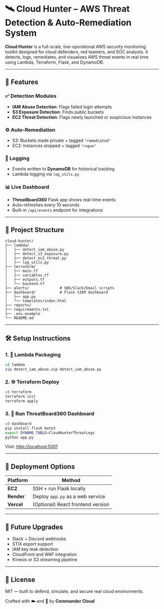 
# 🛰️ Cloud Hunter – AWS Threat Detection & Auto-Remediation System

**Cloud Hunter** is a full-scale, live-operational AWS security monitoring toolkit designed for cloud defenders, red teamers, and SOC analysts. It detects, logs, remediates, and visualizes AWS threat events in real time using Lambda, Terraform, Flask, and DynamoDB.

---

## 🧠 Features

### ✅ Detection Modules
- **IAM Abuse Detection**: Flags failed login attempts
- **S3 Exposure Detection**: Finds public buckets
- **EC2 Threat Detection**: Flags newly launched or suspicious instances

### ⚙️ Auto-Remediation
- S3: Buckets made private + tagged `"remediated"`
- EC2: Instances stopped + tagged `"rogue"`

### 🧾 Logging
- Events written to **DynamoDB** for historical tracking
- Lambda logging via `log_utils.py`

### 📊 Live Dashboard
- **ThreatBoard360** Flask app shows real-time events
- Auto-refreshes every 10 seconds
- Built-in `/api/events` endpoint for integrations

---

## 📂 Project Structure

```
cloud-hunter/
├── lambda/
│   ├── detect_iam_abuse.py
│   ├── detect_s3_exposure.py
│   ├── detect_ec2_threat.py
│   ├── log_utils.py
├── terraform/
│   ├── main.tf
│   ├── variables.tf
│   ├── outputs.tf
│   └── backend.tf
├── alerts/              # SNS/Slack/Email scripts
├── dashboard/           # Flask SIEM dashboard
│   ├── app.py
│   └── templates/index.html
├── reports/
├── requirements.txt
├── .env.example
└── README.md
```

---

## 🛠️ Setup Instructions

### 1. 🧪 Lambda Packaging
```bash
cd lambda
zip detect_iam_abuse.zip detect_iam_abuse.py
```

### 2. ⚙️ Terraform Deploy
```bash
cd terraform
terraform init
terraform apply
```

### 3. 🧠 Run ThreatBoard360 Dashboard
```bash
cd dashboard
pip install flask boto3
export DYNAMO_TABLE=CloudHunterThreatLogs
python app.py
```

Visit: [http://localhost:5001](http://localhost:5001)

---

## 🚀 Deployment Options

| Platform | Method |
|----------|--------|
| **EC2** | SSH + run Flask locally |
| **Render** | Deploy `app.py` as a web service |
| **Vercel** | (Optional) React frontend version |

---

## 📘 Future Upgrades
- Slack + Discord webhooks
- STIX export support
- IAM key leak detection
- CloudFront and WAF integration
- Kinesis or S3 streaming pipeline

---

## 📜 License

MIT — built to defend, simulate, and secure real cloud environments.

Crafted with ☁️ and 🧠 by **Commander Cloud**
